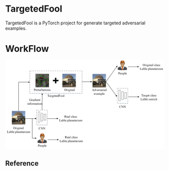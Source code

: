 # TargetedFool
TargetedFool is a PyTorch project for generate targeted adversarial examples. 

# WorkFlow
![w](workflow.png)
## Reference
